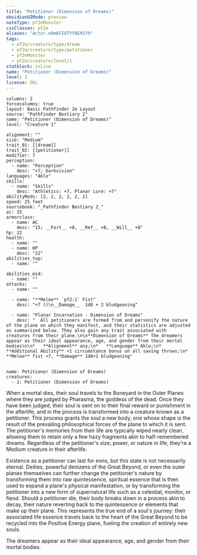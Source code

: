 ```yaml
---
title: "Petitioner (Dimension of Dreams)"
obsidianUIMode: preview
noteType: pf2eMonster
cssClasses: pf2e
aliases: "Actor.e0m6FIOTYYBEM1fh" 
tags:
  - pf2e/creature/type/dream
  - pf2e/creature/type/petitioner
  - pf2eMonster
  - pf2e/creature/level/1
statblock: inline
name: "Petitioner (Dimension of Dreams)"
level: 1
license: OGL
---
```


```statblock
columns: 2
forcecolumns: true
layout: Basic Pathfinder 2e Layout
source: "Pathfinder Bestiary 2"
name: "Petitioner (Dimension of Dreams)"
level: "Creature 1"

alignment: ""
size: "Medium"
trait_01: [[dream]]
trait_02: [[petitioner]]
modifier: 7
perception:
  - name: "Perception"
    desc: "+7; Darkvision"
languages: "Aklo"
skills:
  - name: "Skills"
    desc: "Athletics: +7, Planar Lore: +7"
abilityMods: [2, 2, 2, 2, 2, 2]
speed: 25 feet
sourcebook: "_Pathfinder Bestiary 2_"
ac: 15
armorclass:
  - name: AC
    desc: "15; __Fort__ +8, __Ref__ +8, __Will__ +8"
hp: 22
health:
  - name: ""
  - name: HP
    desc: "22"
abilities_top:
  - name: ""

abilities_mid:
  - name: ""
attacks:
  - name: ""

  - name: "**Melee** `pf2:1` Fist"
    desc: "+7 ()\n__Damage__  1d8 + 2 bludgeoning"

  - name: "Planar Incarnation - Dimension of Dreams"
    desc: "  All petitioners are formed from and personify the nature of the plane on which they manifest, and their statistics are adjusted as summarized below. They also gain any trait associated with creatures from their plane.\n\n**Dimension of Dreams** The dreamers appear as their ideal appearance, age, and gender from their mortal bodies\n\n*   **Alignment** any;\n*   **Language** Aklo;\n*   **Additional Ability** +1 circumstance bonus on all saving throws;\n*   **Melee** fist +7, **Damage** 1d8+2 bludgeoning"
 
```

```encounter-table
name: Petitioner (Dimension of Dreams)
creatures:
  - 1: Petitioner (Dimension of Dreams)
```



When a mortal dies, their soul travels to the Boneyard in the Outer Planes where they are judged by Pharasma, the goddess of the dead. Once they have been judged, their soul is sent on to their final reward or punishment in the afterlife, and in the process is transformed into a creature known as a petitioner. This process grants the soul a new body, one whose shape is the result of the prevailing philosophical forces of the plane to which it is sent. The petitioner's memories from their life are typically wiped nearly clean, allowing them to retain only a few hazy fragments akin to half-remembered dreams. Regardless of the petitioner's size, power, or nature in life, they're a Medium creature in their afterlife.

Existence as a petitioner can last for eons, but this state is not necessarily eternal. Deities, powerful denizens of the Great Beyond, or even the outer planes themselves can further change the petitioner's nature by transforming them into raw quintessence, spiritual essence that is then used to expand a plane's physical manifestation, or by transforming the petitioner into a new form of supernatural life such as a celestial, monitor, or fiend. Should a petitioner die, their body breaks down in a process akin to decay, their nature reverting back to the quintessence or elements that make up their plane. This represents the true end of a soul's journey: their associated life essence travels back to the heart of the Great Beyond to be recycled into the Positive Energy plane, fueling the creation of entirely new souls.

The dreamers appear as their ideal appearance, age, and gender from their mortal bodies.
